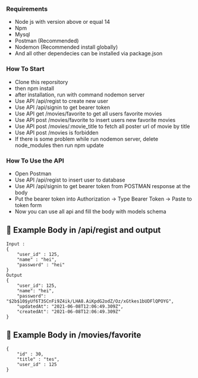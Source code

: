 ### Requirements
<ul>
<li>Node js with version above or equal 14</li> 
<li>Npm</li> 
<li>Mysql</li> 
<li>Postman (Recommended)</li> 
<li>Nodemon (Recommended install globally)</li> 
<li>And all other dependecies can be installed via package.json</li>
</ul>


### How To Start
<ul>
<li>Clone this reporsitory
<li>then npm install</li>
<li>after installation, run with command nodemon server</li>
<li>Use API /api/regist to create new user</li>
<li>Use API /api/signin to get bearer token</li>
<li>Use API get /movies/favorite to get all users favorite movies</li>
<li>Use API post /movies/favorite to insert users new favorite movies</li>
<li>Use API post /movies/:movie_title to fetch all poster url of movie by title</li>
<li>Use API post /movies is forbidden </li>
<li>If there is some problem while run nodemon server, delete node_modules then run npm update</li>
</ul>

### How To Use the API
<ul>
<li>Open Postman</li>
<li>Use API /api/regist to insert user to database</li>
<li>Use API /api/signin to get bearer token from POSTMAN response at the body</li>
<li>Put the bearer token into Authorization -> Type Bearer Token -> Paste to token form</li>
<li>Now you can use all api and fill the body with models schema</li>
</ul>

## 💢 Example Body in /api/regist and output 

```shell
Input : 
{
    "user_id" : 125,
    "name" : "hei",
    "password" : "hei"
}
Output 
{
    "user_id": 125,
    "name": "hei",
    "password": "$2b$10$yUf6T3SCnFi9Z4ik/LHA8.AiKpdG2odZ/Oz/xGtkes1bUDFlQPOYG",
    "updatedAt": "2021-06-08T12:06:49.309Z",
    "createdAt": "2021-06-08T12:06:49.309Z"
}
```

## 💢 Example Body in /movies/favorite

```shell
{
    "id" : 30,
    "title" : "tes",
    "user_id" : 125
}
```
